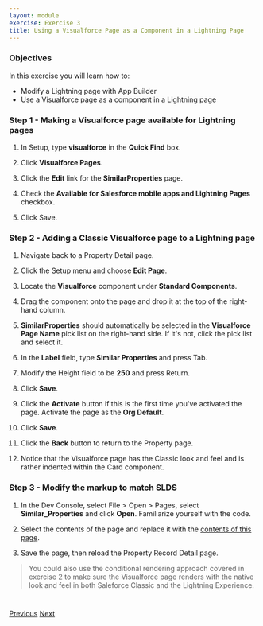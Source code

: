 ```yaml
---
layout: module
exercise: Exercise 3
title: Using a Visualforce Page as a Component in a Lightning Page
---
```


### Objectives
In this exercise you will learn how to:
* Modify a Lightning page with App Builder
* Use a Visualforce page as a component in a Lightning page

### Step 1 - Making a Visualforce page available for Lightning pages

1. In Setup, type **visualforce** in the **Quick Find** box.

1. Click **Visualforce Pages**.

1. Click the **Edit** link for the **SimilarProperties** page.

1. Check the **Available for Salesforce mobile apps and Lightning Pages** checkbox.

1. Click Save.

### Step 2 - Adding a Classic Visualforce page to a Lightning page

1. Navigate back to a Property Detail page.

1. Click the Setup menu and choose **Edit Page**.

1. Locate the **Visualforce** component under **Standard Components**.

1. Drag the component onto the page and drop it at the top of the right-hand column.

1. **SimilarProperties** should automatically be selected in the **Visualforce Page Name** pick list on the right-hand side. If it's not, click the pick list and select it.

1. In the **Label** field, type **Similar Properties** and press Tab.

1. Modify the Height field to be **250** and press Return.

1. Click **Save**.

1. Click the **Activate** button if this is the first time you've activated the page. Activate the page as the **Org Default**.

1. Click **Save**.

1. Click the **Back** button to return to the Property page.

1. Notice that the Visualforce page has the Classic look and feel and is rather indented within the Card component.

### Step 3 - Modify the markup to match SLDS

1. In the Dev Console, select File > Open > Pages, select **Similar_Properties** and click **Open**. Familiarize yourself with the code.

1. Select the contents of the page and replace it with the [contents of this page](https://raw.githubusercontent.com/developerforce/LightningNowWorkshop/master/Exercise_3/src/pages/Similar_Properties.page).

1. Save the page, then reload the Property Record Detail page.

> You could also use the conditional rendering approach covered in exercise 2 
to make sure the Visualforce page renders with the native look and feel in both Saleforce Classic and the Lightning Experience.
 

<div class="row" style="margin-top:40px;">
<div class="col-sm-12">
<a href="Exercise_2.html" class="btn btn-default"><i class="glyphicon glyphicon-chevron-left"></i> Previous</a>
<a href="Exercise_4.html" class="btn btn-default pull-right">Next <i class="glyphicon glyphicon-chevron-right"></i></a>
</div>
</div>